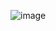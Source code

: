 ![image](https://github.com/avinash201199/Login-Signup-templates/assets/61057666/0002c690-6211-4f18-b3b2-75330f6f43f4)
